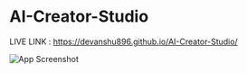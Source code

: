 # AI-Creator-Studio

LIVE LINK :  https://devanshu896.github.io/AI-Creator-Studio/

![App Screenshot](<img width="796" height="1274" alt="AI Creator Studio SS" src="https://github.com/user-attachments/assets/42edb6bd-2bd9-48d4-9d44-1ed753b7001a" />
)
